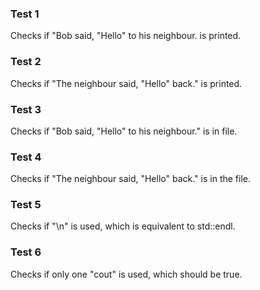 ### Test 1

Checks if "Bob said, "Hello" to his neighbour. is printed.

### Test 2

Checks if "The neighbour said, "Hello" back." is printed.

### Test 3

Checks if "Bob said, \"Hello\" to his neighbour." is in file.

### Test 4

Checks if "The neighbour said, \"Hello\" back." is in the file.

### Test 5

Checks if "\n" is used, which is equivalent to std::endl.

### Test 6

Checks if only one "cout" is used, which should be true.
